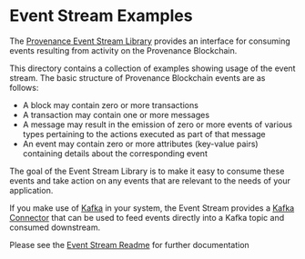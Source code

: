 # Event Stream Examples

The [Provenance Event Stream Library](https://github.com/provenance-io/event-stream) provides an interface for consuming
events resulting from activity on the Provenance Blockchain.

This directory contains a collection of examples showing usage of the event stream. The basic structure of Provenance
Blockchain events are as follows:
* A block may contain zero or more transactions
* A transaction may contain one or more messages
* A message may result in the emission of zero or more events of various types pertaining to the actions executed as
  part of that message
* An event may contain zero or more attributes (key-value pairs) containing details about the corresponding event

The goal of the Event Stream Library is to make it easy to consume these events and take action on any events that are
relevant to the needs of your application.

If you make use of [Kafka](https://kafka.apache.org/) in your system, the Event Stream provides a
[Kafka Connector](https://github.com/provenance-io/event-stream/tree/main/es-kafka) that can be used to feed events
directly into a Kafka topic and consumed downstream.

Please see the [Event Stream Readme](https://github.com/provenance-io/event-stream#readme) for further documentation
